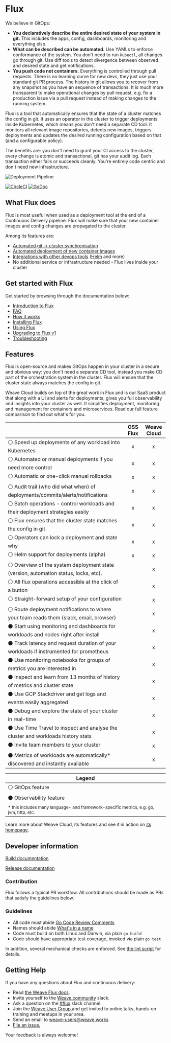 # Flux

We believe in GitOps:

- **You declaratively describe the entire desired state of your
  system in git.** This includes the apps, config, dashboards,
  monitoring and everything else.
- **What can be described can be automated.** Use YAMLs to enforce
  conformance of the system. You don't need to run `kubectl`, all changes go
  through git. Use diff tools to detect divergence between observed and
  desired state and get notifications.
- **You push code not containers.** Everything is controlled through
  pull requests. There is no learning curve for new devs, they just use
  your standard git PR process. The history in git allows you to recover
  from any snapshot as you have an sequence of transactions. It is much
  more transparent to make operational changes by pull request, e.g.
  fix a production issue via a pull request instead of making changes to
  the running system.

Flux is a tool that automatically ensures that the state of a cluster
matches the config in git. It uses an operator in the cluster to trigger
deployments inside Kubernetes, which means you don't need a separate CD tool.
It monitors all relevant image repositories, detects new images, triggers
deployments and updates the desired running configuration based on that
(and a configurable policy).

The benefits are: you don't need to grant your CI access to the cluster, every
change is atomic and transactional, git has your audit log. Each transaction
either fails or succeeds cleanly. You're entirely code centric and don't need
new infrastructure.

![Deployment Pipeline](site/images/deployment-pipeline.png)

[![CircleCI](https://circleci.com/gh/weaveworks/flux.svg?style=svg)](https://circleci.com/gh/weaveworks/flux)
[![GoDoc](https://godoc.org/github.com/weaveworks/flux?status.svg)](https://godoc.org/github.com/weaveworks/flux)

## What Flux does

Flux is most useful when used as a deployment tool at the end of a
Continuous Delivery pipeline. Flux will make sure that your new
container images and config changes are propagated to the cluster.

Among its features are:

- [Automated git → cluster synchronisation](/site/introduction.md#automated-git-cluster-synchronisation)
- [Automated deployment of new container images](/site/introduction.md#automated-deployment-of-new-container-images)
- [Integrations with other devops tools](/site/introduction.md#integrations-with-other-devops-tools) ([Helm](site/helm/helm-integration.md) and more)
- No additional service or infrastructure needed - Flux lives inside your
  cluster

## Get started with Flux

Get started by browsing through the documentation below:

- [Introduction to Flux](/site/introduction.md)
- [FAQ](/site/faq.md)
- [How it works](/site/how-it-works.md)
- [Installing Flux](/site/installing.md)
- [Using Flux](/site/using.md)
- [Upgrading to Flux v1](/site/upgrading-to-1.0.md)
- [Troubleshooting](/site/troubleshooting.md)

## Features

Flux is open-source and makes GitOps happen in your cluster in a secure and
obvious way: you don't need a separate CD tool, instead you make CD part of
the orchestration system in the cluster. Flux will ensure that the cluster
state always matches the config in git.

Weave Cloud builds on top of the great work in Flux and is our SaaS product
that along with a UI and alerts for deployments, gives you full
observability and insights into your cluster as well. It simplifies
deployment, monitoring and management for containers and microservices.
Read our full feature comparison to find out what's for you.

|                                                                                                | OSS Flux | Weave Cloud |
| ---------------------------------------------------------------------------------------------- |:--------:|:-----------:|
| &#x026AA; Speed up deployments of any workload into Kubernetes                                 | x        | x           |
| &#x026AA; Automated or manual deployments if you need more control                             | x        | x           |
| &#x026AA; Automatic or one-click manual rollbacks                                              | x        | x           |
| &#x026AA; Audit trail (who did what when) of deployments/commits/alerts/notifications          | x        | x           |
| &#x026AA; Batch operations - control workloads and their deployment strategies easily          | x        | x           |
| &#x026AA; Flux ensures that the cluster state matches the config in git                        | x        | x           |
| &#x026AA; Operators can lock a deployment and state why                                        | x        | x           |
| &#x026AA; Helm support for deployments (alpha)                                                 | x        | x           |
| &#x026AA; Overview of the system deployment state (version, automation status, locks, etc).    |          | x           |
| &#x026AA; All flux operations accessible at the click of a button                              |          | x           |
| &#x026AA; Straight-forward setup of your configuration                                         |          | x           |
| &#x026AA; Route deployment notifications to where your team reads them (slack, email, browser) |          | x           |
| &#x026AB; Start using monitoring and dashboards for workloads and nodes right after install    |          | x           |
| &#x026AB; Track latency and request duration of your workloads if instrumented for prometheus  |          | x           |
| &#x026AB; Use monitoring notebooks for groups of metrics you are interested in                 |          | x           |
| &#x026AB; Inspect and learn from 13 months of history of metrics and cluster state             |          | x           |
| &#x026AB; Use GCP Stackdriver and get logs and events easily aggregated                        |          | x           |
| &#x026AB; Debug and explore the state of your cluster in real-time                             |          | x           |
| &#x026AB; Use Time Travel to inspect and analyse the cluster and workloads history stats       |          | x           |
| &#x026AB; Invite team members to your cluster                                                  |          | x           |
| &#x026AB; Metrics of workloads are automatically* discovered and instantly available           |          | x           |

| Legend                                                                                             |
| -------------------------------------------------------------------------------------------------- |
| &#x026AA; GitOps feature                                                                           |
| &#x026AB; Observability feature                                                                    |
| <sup>* this includes many language- and framework-specific metrics, e.g. go, jvm, http, etc.</sup> |

Learn more about Weave Cloud, its features and see it in action on
[its homepage](https://www.weave.works/product/cloud/).



## Developer information

[Build documentation](/site/building.md)

[Release documentation](/internal_docs/releasing.md)

### Contribution

Flux follows a typical PR workflow.
All contributions should be made as PRs that satisfy the guidelines below.

### Guidelines

- All code must abide [Go Code Review Comments](https://github.com/golang/go/wiki/CodeReviewComments)
- Names should abide [What's in a name](https://talks.golang.org/2014/names.slide#1)
- Code must build on both Linux and Darwin, via plain `go build`
- Code should have appropriate test coverage, invoked via plain `go test`

In addition, several mechanical checks are enforced.
See [the lint script](/lint) for details.

## <a name="help"></a>Getting Help

If you have any questions about Flux and continuous delivery:

- Read [the Weave Flux docs](https://github.com/weaveworks/flux/tree/master/site).
- Invite yourself to the <a href="https://weaveworks.github.io/community-slack/" target="_blank">Weave community</a> slack.
- Ask a question on the [#flux](https://weave-community.slack.com/messages/flux/) slack channel.
- Join the <a href="https://www.meetup.com/pro/Weave/"> Weave User Group </a> and get invited to online talks, hands-on training and meetups in your area.
- Send an email to <a href="mailto:weave-users@weave.works">weave-users@weave.works</a>
- <a href="https://github.com/weaveworks/flux/issues/new">File an issue.</a>

Your feedback is always welcome!
